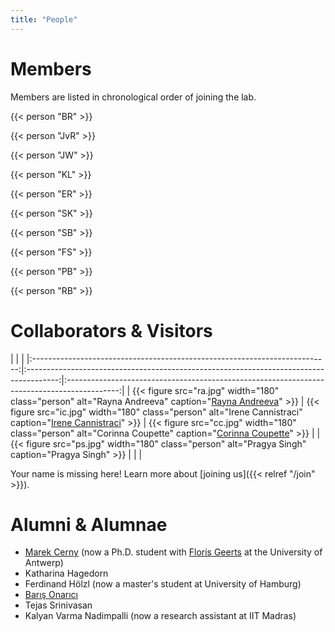```yaml
---
title: "People"
---
```


# Members

Members are listed in chronological order of joining the lab.

{{< person "BR" >}}

{{< person "JvR" >}}

{{< person "JW" >}}

{{< person "KL" >}}

{{< person "ER" >}}

{{< person "SK" >}}

{{< person "SB" >}}

{{< person "FS" >}}

{{< person "PB" >}}

{{< person "RB" >}}

# Collaborators & Visitors

| | |
|:--------------------------------------------------------------------------:|:--------------------------------------------------------------------------------------:|:-------------------------------------------------------------------------------------------:|
| {{< figure src="ra.jpg" width="180" class="person" alt="Rayna Andreeva" caption="[Rayna Andreeva](https://rorondre.github.io)" >}} | {{< figure src="ic.jpg" width="180" class="person" alt="Irene Cannistraci" caption="[Irene Cannistraci](https://irene.cannistraci.dev)" >}} | {{< figure src="cc.jpg" width="180" class="person" alt="Corinna Coupette" caption="[Corinna Coupette](https://www.coupette.io)" >}} |
| {{< figure src="ps.jpg" width="180" class="person" alt="Pragya Singh" caption="Pragya Singh" >}} | | |

Your name is missing here! Learn more about [joining us]({{< relref "/join" >}}).

# Alumni & Alumnae

- [Marek Cerny](http://marekcerny.com) (now a Ph.D. student with [Floris Geerts](https://fgeerts.github.io/) at the University of Antwerp)
- Katharina Hagedorn
- Ferdinand Hölzl (now a master's student at University of Hamburg)
- [Barış Onarıcı](https://www.linkedin.com/in/barisonarici-a271828182845904523/)
- Tejas Srinivasan
- Kalyan Varma Nadimpalli (now a research assistant at IIT Madras)
